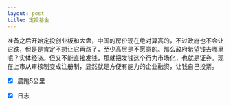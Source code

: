 ```yaml
---
layout: post
title: 定投基金
---
```

准备之后开始定投创业板和大盘，中国的房价现在绝对算高的，不过政府也不会让它跌，但是是肯定不想让它再涨了，至少高层是不愿意的。那么政府希望钱去哪里呢？实体经济。但又不能直接发钱，那就把发钱这个行为市场化，也就是证券。现在上市从审核制变成注册制，显然就是方便有能力的企业融资，让钱自己投票。<br />

- [x] 晨跑5公里
- [x] 日志

